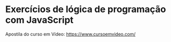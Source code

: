# Exercícios de lógica de programação com JavaScript

Apostila do curso em Vídeo: https://www.cursoemvideo.com/
